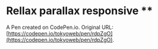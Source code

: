 # Rellax parallax responsive **

A Pen created on CodePen.io. Original URL: [https://codepen.io/tokyoweb/pen/rdpZgO](https://codepen.io/tokyoweb/pen/rdpZgO).


